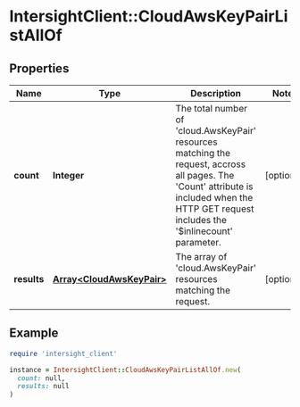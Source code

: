 # IntersightClient::CloudAwsKeyPairListAllOf

## Properties

| Name | Type | Description | Notes |
| ---- | ---- | ----------- | ----- |
| **count** | **Integer** | The total number of &#39;cloud.AwsKeyPair&#39; resources matching the request, accross all pages. The &#39;Count&#39; attribute is included when the HTTP GET request includes the &#39;$inlinecount&#39; parameter. | [optional] |
| **results** | [**Array&lt;CloudAwsKeyPair&gt;**](CloudAwsKeyPair.md) | The array of &#39;cloud.AwsKeyPair&#39; resources matching the request. | [optional] |

## Example

```ruby
require 'intersight_client'

instance = IntersightClient::CloudAwsKeyPairListAllOf.new(
  count: null,
  results: null
)
```

